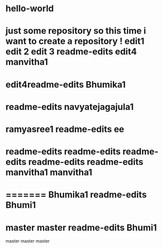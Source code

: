 # hello-world
just some repository
so this time i want to create a repository !
edit1
edit 2
edit 3
 readme-edits
edit4
manvitha1
=======
edit4readme-edits
Bhumika1
=======
 readme-edits
navyatejagajula1
=======
ramyasree1
 readme-edits
ee
=======
readme-edits
 readme-edits
readme-edits
 readme-edits
readme-edits
manvitha1
manvitha1
=======
=======
Bhumika1
readme-edits
Bhumi1
=======
 master
master
readme-edits
Bhumi1
=======
 master
 master
 master
